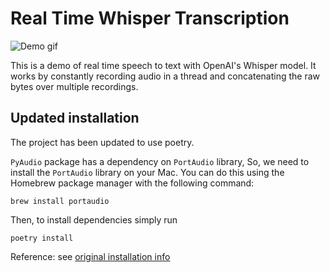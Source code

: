 # Real Time Whisper Transcription

![Demo gif](demo.gif)

This is a demo of real time speech to text with OpenAI's Whisper model. It works by constantly recording audio in a thread and concatenating the raw bytes over multiple recordings.

## Updated installation

The project has been updated to use poetry.

`PyAudio` package has a dependency on `PortAudio` library, So, we need to
install the `PortAudio` library on your Mac. You can do this using the Homebrew
package manager with the following command:
```
brew install portaudio
```

Then, to install dependencies simply run
```
poetry install
```

Reference: see [original installation info](original_installation.md)
